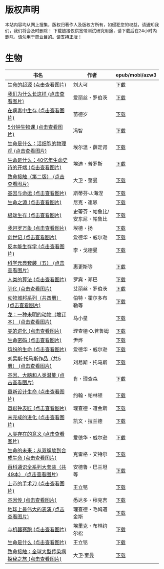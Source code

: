 # 版权声明

本站内容均从网上搜集，版权归著作人及版权方所有，如侵犯您的权益，请通知我们，我们将会及时删除！ 下载链接仅供宽带测试研究用途，请下载后在24小时内删除，请勿用于商业目的。请支持正版！

# 生物

| 书名 | 作者 | epub/mobi/azw3 |
| --- | --- | --- |
| [生命的起源 (点击查看图片)](https://www.dushupai.com/attachment/2024/06/12/b88ccc2e334d8559.jpg) | 刘大可 | [下载](https://url89.ctfile.com/f/31084289-1375497466-2034fd?p=8866) |
| [我们为什么长这样 (点击查看图片)](https://www.dushupai.com/attachment/2024/06/12/9a5bfea61db12379.jpg) | 爱丽丝・罗伯茨 | [下载](https://url89.ctfile.com/f/31084289-1375498861-27862a?p=8866) |
| [在病毒中生存 (点击查看图片)](https://www.dushupai.com/attachment/2024/06/12/d88193ef2dcf1228.jpg) | 苗德岁 | [下载](https://url89.ctfile.com/f/31084289-1375500622-0a9910?p=8866) |
| [5分钟生物课 (点击查看图片)](https://www.dushupai.com/attachment/2024/06/11/58f2255519bf1db0.jpg) | 冯智 | [下载](https://url89.ctfile.com/f/31084289-1375511134-5ad126?p=8866) |
| [生命是什么：活细胞的物理观 (点击查看图片)](https://www.dushupai.com/attachment/2024/06/10/52228445fe3c5e5f.jpg) | 埃尔温・薛定谔 | [下载](https://url89.ctfile.com/f/31084289-1357003762-6a6963?p=8866) |
| [生命是什么：40亿年生命史诗的开端 (点击查看图片)](https://www.dushupai.com/attachment/2024/06/10/160e506fa6089088.jpg) | 埃迪・普罗斯 | [下载](https://url89.ctfile.com/f/31084289-1357003546-7d4c71?p=8866) |
| [致命接触（第二版） (点击查看图片)](https://www.dushupai.com/attachment/2024/06/10/294e4aa5aef48735.jpg) | 大卫・奎曼 | [下载](https://url89.ctfile.com/f/31084289-1356995455-e3dd7a?p=8866) |
| [基因与命运 (点击查看图片)](https://www.dushupai.com/attachment/2024/06/09/444e0fae6ceb6422.jpg) | 斯蒂芬·J.海涅 | [下载](https://url89.ctfile.com/f/31084289-1356985726-a126a7?p=8866) |
| [生命之源 (点击查看图片)](https://www.dushupai.com/attachment/2024/06/09/8dc70d44d3db23cd.jpg) | 尼克・連恩 | [下载](https://url89.ctfile.com/f/31084289-1356985378-57f1a6?p=8866) |
| [极端生存 (点击查看图片)](https://www.dushupai.com/attachment/2024/06/08/0bed170479eb7f77.jpg) | 史蒂芬・帕鲁比/安东尼・帕鲁比 | [下载](https://url89.ctfile.com/f/31084289-1357045501-c5f1f7?p=8866) |
| [我包罗万象 (点击查看图片)](https://www.dushupai.com/attachment/2024/06/07/93adeb4d94bf3020.jpg) | 埃德・扬 | [下载](https://url89.ctfile.com/f/31084289-1357043266-561836?p=8866) |
| [创世记 (点击查看图片)](https://www.dushupai.com/attachment/2024/06/07/ae69b50080b069a6.jpg) | 爱德华・威尔逊 | [下载](https://url89.ctfile.com/f/31084289-1357038829-745a6a?p=8866) |
| [反本能生存学 (点击查看图片)](https://www.dushupai.com/attachment/2024/06/07/05940d0db86b97f6.jpg) | 李・戈德曼 | [下载](https://url89.ctfile.com/f/31084289-1357038757-646e30?p=8866) |
| [科学元典套装（五） (点击查看图片)](https://www.dushupai.com/attachment/2024/06/07/acda7c56ffe86afc.jpg) | 惠更斯等 | [下载](https://url89.ctfile.com/f/31084289-1357035748-b4937c?p=8866) |
| [人类的算法 (点击查看图片)](https://www.dushupai.com/attachment/2024/06/06/3a9b72fb6fed320f.jpg) | 罗宾・邓巴 | [下载](https://url89.ctfile.com/f/31084289-1357033690-f7e5dd?p=8866) |
| [驯化 (点击查看图片)](https://www.dushupai.com/attachment/2024/06/06/99c0cd3690ab8348.jpg) | 艾丽丝・罗伯茨 | [下载](https://url89.ctfile.com/f/31084289-1357031020-9dc347?p=8866) |
| [动物城邦系列（共四册） (点击查看图片)](https://www.dushupai.com/attachment/2024/06/06/96f9b6a9eb250011.jpg) | 伯特・霍尔多布勒等 | [下载](https://url89.ctfile.com/f/31084289-1357030435-d80ab8?p=8866) |
| [龙：一种未明的动物（增订本） (点击查看图片)](https://www.dushupai.com/attachment/2024/06/05/bfd1327ca260f47e.jpg) | 马小星 | [下载](https://url89.ctfile.com/f/31084289-1357028452-c59106?p=8866) |
| [美的进化 (点击查看图片)](https://www.dushupai.com/attachment/2024/06/05/55e317af183eb5db.jpg) | 理查德·O.普鲁姆 | [下载](https://url89.ctfile.com/f/31084289-1357027783-fd1f03?p=8866) |
| [生命密码 (点击查看图片)](https://www.dushupai.com/attachment/2024/06/05/d591a380a4db7bb9.jpg) | 尹烨 | [下载](https://url89.ctfile.com/f/31084289-1357025089-016748?p=8866) |
| [缤纷的生命 (点击查看图片)](https://www.dushupai.com/attachment/2024/06/05/464c2b7eabaa46fb.jpg) | 爱德华・威尔逊 | [下载](https://url89.ctfile.com/f/31084289-1357024873-81e121?p=8866) |
| [刘易斯·托马斯作品（共5册） (点击查看图片)](https://www.dushupai.com/attachment/2024/06/05/da8d19d246ba81da.jpg) | 刘易斯・托马斯 | [下载](https://url89.ctfile.com/f/31084289-1357024816-c54ec4?p=8866) |
| [基因、大脑和人类潜能 (点击查看图片)](https://www.dushupai.com/attachment/2024/06/04/2d757ed281b33fb2.jpg) | 肯・理查森 | [下载](https://url89.ctfile.com/f/31084289-1357024378-df4a92?p=8866) |
| [重新设计生命 (点击查看图片)](https://www.dushupai.com/attachment/2024/06/04/e190e30136539c91.jpg) | 约翰・帕林顿 | [下载](https://url89.ctfile.com/f/31084289-1357023517-a7a1c5?p=8866) |
| [盲眼钟表匠 (点击查看图片)](https://www.dushupai.com/attachment/2024/06/04/9594525a0ffc2e3b.jpg) | 理查德・道金斯 | [下载](https://url89.ctfile.com/f/31084289-1357023208-874cd3?p=8866) |
| [未完成的进化 (点击查看图片)](https://www.dushupai.com/attachment/2024/06/04/41b5c90f366b2885.jpg) | 凯文・拉兰德 | [下载](https://url89.ctfile.com/f/31084289-1357023028-0a6723?p=8866) |
| [人类存在的意义 (点击查看图片)](https://www.dushupai.com/attachment/2024/06/04/d943ef02dd441184.jpg) | 爱德华・威尔逊 | [下载](https://url89.ctfile.com/f/31084289-1357021663-2150bf?p=8866) |
| [生命的未来：从双螺旋到合成生命 (点击查看图片)](https://www.dushupai.com/attachment/2024/06/04/cd35c28bfa498727.jpg) | 克雷格・文特尔 | [下载](https://url89.ctfile.com/f/31084289-1357020724-9f0385?p=8866) |
| [百科通识全系列大套装（共49本） (点击查看图片)](https://www.dushupai.com/attachment/2024/06/04/cd4d23022a57067c.jpg) | 安德鲁・巴兰坦等 | [下载](https://url89.ctfile.com/f/31084289-1357020376-81a38d?p=8866) |
| [上帝的手术刀 (点击查看图片)](https://www.dushupai.com/attachment/2024/06/03/5e13cdff45184109.jpg) | 王立铭 | [下载](https://url89.ctfile.com/f/31084289-1357018852-dc5d45?p=8866) |
| [基因传 (点击查看图片)](https://www.dushupai.com/attachment/2024/06/03/410ca4e71557a7c1.jpg) | 悉达多・穆克吉 | [下载](https://url89.ctfile.com/f/31084289-1357016893-23588d?p=8866) |
| [地球上最伟大的表演 (点击查看图片)](https://www.dushupai.com/attachment/2024/06/03/b8214fc1b12c59db.jpg) | 理查德・毛姆道金斯 | [下载](https://url89.ctfile.com/f/31084289-1357014634-2565d2?p=8866) |
| [与机器赛跑 (点击查看图片)](https://www.dushupai.com/attachment/2024/06/02/e9013bb6f11fcb63.jpg) | 埃里克・布林约尔松 | [下载](https://url89.ctfile.com/f/31084289-1357012012-9217f7?p=8866) |
| [生命是什么 (点击查看图片)](https://www.dushupai.com/attachment/2024/06/02/1659f2bb5c977af4.jpg) | 王立铭 | [下载](https://url89.ctfile.com/f/31084289-1357009738-c0bfb9?p=8866) |
| [致命接触：全球大型传染病探秘之旅 (点击查看图片)](https://www.dushupai.com/attachment/2024/06/01/65dd419700403fab.jpg) | 大卫·奎曼  | [下载](https://url89.ctfile.com/f/31084289-1357007101-3f4fe7?p=8866) |
